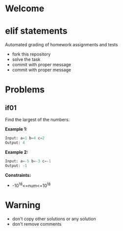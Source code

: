 # Welcome
# elif statements

Automated grading of homework assignments and tests
- fork this repository
- solve the task
- commit with proper message
- commit with proper message

# Problems
## if01

  Find the largest of the numbers.

**Example 1:**

```Python
Input: a=1 b=4 c=2
Output: 4

```

**Example 2:**

```Python
Input: a=-5 b=-3 c=-1
Output: -1

```

**Constraints:**
- -10<sup>18</sup><=num<=10<sup>18</sup>


# Warning
- don't copy other solutions or any solution
- don't remove comments